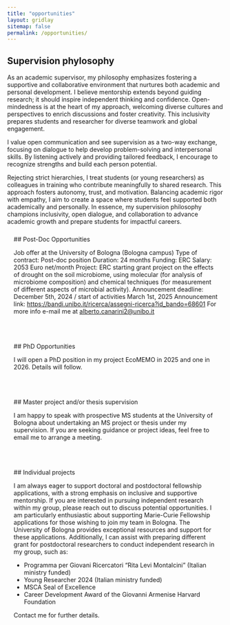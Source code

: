 ```yaml
---
title: "opportunities"
layout: gridlay
sitemap: false
permalink: /opportunities/
---
```


## Supervision phylosophy

As an academic supervisor, my philosophy emphasizes fostering a supportive and collaborative environment that nurtures both academic and personal development. I believe mentorship extends beyond guiding research; it should inspire independent thinking and confidence. Open-mindedness is at the heart of my approach, welcoming diverse cultures and perspectives to enrich discussions and foster creativity. This inclusivity prepares students and researcher for diverse teamwork and global engagement.

I value open communication and see supervision as a two-way exchange, focusing on dialogue to help develop problem-solving and interpersonal skills. By listening actively and providing tailored feedback, I encourage  to recognize strengths and build each person potential.

Rejecting strict hierarchies, I treat students (or young researchers) as colleagues in training who contribute meaningfully to shared research. This approach fosters autonomy, trust, and motivation. Balancing academic rigor with empathy, I aim to create a space where students feel supported both academically and personally. In essence, my supervision philosophy champions inclusivity, open dialogue, and collaboration to advance academic growth and prepare students for impactful careers.

<style>
.btn{
    margin-bottom:5px;
    padding-top:1px;
    padding-bottom:1px;
    padding-left:15px;
    padding-right:15px;
}
.jumbotron{
    padding:3%;
    padding-bottom:10px;
    padding-top:10px;
    margin-top:10px;
    margin-bottom:30px;
}
</style>

<div class="jumbotron">
## Post-Doc Opportunities

Job offer at the University of Bologna (Bologna campus)
Type of contract: Post-doc position
Duration: 24 months
Funding: ERC
Salary: 2053 Euro net/month
Project: ERC starting grant project on the effects of drought on the soil microbiome, using molecular (for analysis of microbiome composition) and chemical techniques (for measurement of different aspects of microbial activity).
Announcement deadline: December 5th, 2024 / start of activities March 1st, 2025
Announcement link: https://bandi.unibo.it/ricerca/assegni-ricerca?id_bando=68601
For more info e-mail me at alberto.canarini2@unibo.it
</div>

<div class="jumbotron">
## PhD Opportunities

I will open a PhD position in my project EcoMEMO in 2025 and one in 2026. Details will follow.
</div>

<div class="jumbotron">
## Master project and/or thesis supervision

I am happy to speak with prospective MS students at the University of Bologna about undertaking an MS project or thesis under my supervision. If you are seeking guidance or project ideas, feel free to email me to arrange a meeting.
</div>

<div class="jumbotron">
## Individual projects

I am always eager to support doctoral and postdoctoral fellowship applications, with a strong emphasis on inclusive and supportive mentorship. If you are interested in pursuing independent research within my group, please reach out to discuss potential opportunities. I am particularly enthusiastic about supporting Marie-Curie Fellowship applications for those wishing to join my team in Bologna. The University of Bologna provides exceptional resources and support for these applications. Additionally, I can assist with preparing different grant for postdoctoral researchers to conduct independent research in my group, such as:
- Programma per Giovani Ricercatori   “Rita Levi Montalcini” (Italian ministry funded)
- Young Researcher 2024 (Italian ministry funded)
- MSCA Seal of Excellence
- Career Development Award of the Giovanni Armenise Harvard Foundation


Contact me for further details.
</div>